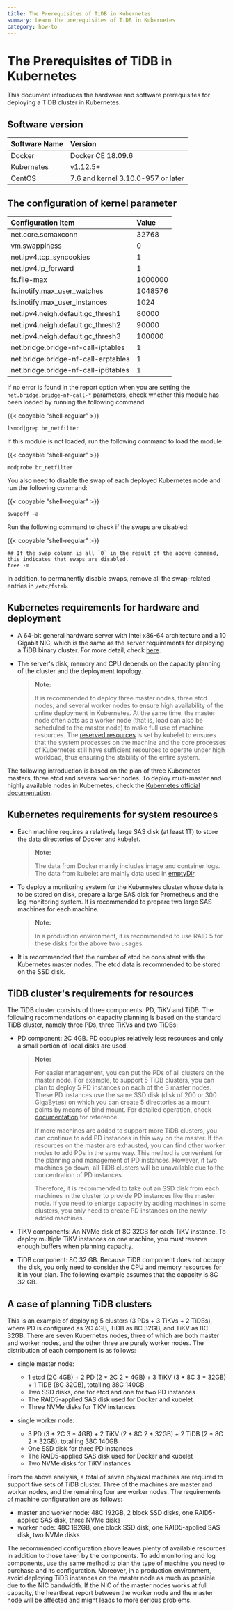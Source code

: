 ```yaml
---
title: The Prerequisites of TiDB in Kubernetes
summary: Learn the prerequisites of TiDB in Kubernetes
category: how-to
---
```


# The Prerequisites of TiDB in Kubernetes

This document introduces the hardware and software prerequisites for deploying a TiDB cluster in Kubernetes.

## Software version

| Software Name | Version |
| :--- | :--- |
| Docker | Docker CE 18.09.6 |
| Kubernetes |  v1.12.5+ |
| CentOS |  7.6 and kernel 3.10.0-957 or later |

## The configuration of kernel parameter

| Configuration Item | Value |
| :--- | :--- |
| net.core.somaxconn | 32768 |
| vm.swappiness | 0 |
| net.ipv4.tcp_syncookies | 1 |
| net.ipv4.ip_forward | 1 |
| fs.file-max | 1000000 |
| fs.inotify.max_user_watches | 1048576 |
| fs.inotify.max_user_instances | 1024 |
| net.ipv4.neigh.default.gc_thresh1 | 80000 |
| net.ipv4.neigh.default.gc_thresh2 | 90000 |
| net.ipv4.neigh.default.gc_thresh3 | 100000 |
| net.bridge.bridge-nf-call-iptables | 1 |
| net.bridge.bridge-nf-call-arptables | 1 |
| net.bridge.bridge-nf-call-ip6tables | 1 |

If no error is found in the report option when you are setting the `net.bridge.bridge-nf-call-*` parameters, check whether this module has been loaded by running the following command:

{{< copyable "shell-regular" >}}

```shell
lsmod|grep br_netfilter
```

If this module is not loaded, run the following command to load the module:

{{< copyable "shell-regular" >}}

```shell
modprobe br_netfilter
```

You also need to disable the swap of each deployed Kubernetes node and run the following command:

{{< copyable "shell-regular" >}}

```shell
swapoff -a
```

Run the following command to check if the swaps are disabled:

{{< copyable "shell-regular" >}}

```shell
## If the swap column is all `0` in the result of the above command, this indicates that swaps are disabled.
free -m
```

In addition, to permanently disable swaps, remove all the swap-related entries in `/etc/fstab`.

## Kubernetes requirements for hardware and deployment

+ A 64-bit general hardware server with Intel x86-64 architecture and a 10 Gigabit NIC, which is the same as the server requirements for deploying a TiDB binary cluster. For more detail, check [here](/dev/how-to/deploy/hardware-recommendations.md).

+ The server's disk, memory and CPU depends on the capacity planning of the cluster and the deployment topology.

  > **Note:**
  >
  > It is recommended to deploy three master nodes, three etcd nodes, and several worker nodes to ensure high availability of the online deployment in Kubernetes. At the same time, the master node often acts as a worker node (that is, load can also be scheduled to the master node) to make full use of machine resources. The [reserved resources](https://kubernetes.io/docs/tasks/administer-cluster/reserve-compute-resources/) is set by kubelet to ensures that the system processes on the machine and the core processes of Kubernetes still have sufficient resources to operate under high workload, thus ensuring the stability of the entire system.

The following introduction is based on the plan of three Kubernetes masters, three etcd and several worker nodes. To deploy multi-master and highly available nodes in Kubernetes, check the [Kubernetes official documentation](https://kubernetes.io/docs/setup/production-environment/tools/kubeadm/high-availability/).

## Kubernetes requirements for system resources

- Each machine requires a relatively large SAS disk (at least 1T) to store the data directories of Docker and kubelet.

  > **Note:**
  >
  > The data from Docker mainly includes image and container logs. The data from kubelet are mainly data used in [emptyDir](https://kubernetes.io/docs/concepts/storage/volumes/#emptydir).

- To deploy a monitoring system for the Kubernetes cluster whose data is to be stored on disk, prepare a large SAS disk for Prometheus and the log monitoring system. It is recommended to prepare two large SAS machines for each machine.

  > **Note:**
  >
  > In a production environment, it is recommended to use RAID 5 for these disks for the above two usages.

- It is recommended that the number of etcd be consistent with the Kubernetes master nodes. The etcd data is recommended to be stored on the SSD disk.

## TiDB cluster's requirements for resources

The TiDB cluster consists of three components: PD, TiKV and TiDB. The following recommendations on capacity planning is based on the standard TiDB cluster, namely three PDs, three TiKVs and two TiDBs:

- PD component: 2C 4GB. PD occupies relatively less resources and only a small portion of local disks are used.

  > **Note:**
  >
  > For easier management, you can put the PDs of all clusters on the master node. For example, to support 5 TiDB clusters, you can plan to deploy 5 PD instances on each of the 3 master nodes. These PD instances use the same SSD disk (disk of 200 or 300 GigaBytes) on which you can create 5 directories as a mount points by means of bind mount. For detailed operation, check [documentation](https://github.com/kubernetes-sigs/sig-storage-local-static-provisioner/blob/master/docs/operations.md#sharing-a-disk-filesystem-by-multiple-filesystem-pvs) for reference.
  >
  > If more machines are added to support more TiDB clusters, you can continue to add PD instances in this way on the master. If the resources on the master are exhausted, you can find other worker nodes to add PDs in the same way. This method is convenient for the planning and management of PD instances. However, if two machines go down, all TiDB clusters will be unavailable due to the concentration of PD instances.
  >
  > Therefore, it is recommended to take out an SSD disk from each machines in the cluster to provide PD instances like the master node. If you need to enlarge capacity by adding machines in some clusters, you only need to create PD instances on the newly added machines.

- TiKV components: An NVMe disk of 8C 32GB for each TiKV instance. To deploy multiple TiKV instances on one machine, you must reserve enough buffers when planning capacity.

- TiDB component: 8C 32 GB. Because TiDB component does not occupy the disk, you only need to consider the CPU and memory resources for it in your plan. The following example assumes that the capacity is 8C 32 GB.

## A case of planning TiDB clusters

This is an example of deploying 5 clusters (3 PDs + 3 TiKVs + 2 TiDBs), where PD is configured as 2C 4GB, TiDB as 8C 32GB, and TiKV as 8C 32GB. There are seven Kubernetes nodes, three of which are both master and worker nodes, and the other three are purely worker nodes. The distribution of each component is as follows:

+ single master node:

    - 1 etcd (2C 4GB) + 2 PD (2 \* 2C 2 \* 4GB) + 3 TiKV (3 \* 8C 3 \* 32GB) + 1 TiDB (8C 32GB), totalling 38C 140GB
    - Two SSD disks, one for etcd and one for two PD instances
    - The RAID5-applied SAS disk used for Docker and kubelet
    - Three NVMe disks for TiKV instances

+ single worker node:

    - 3 PD (3 \* 2C 3 \* 4GB) + 2 TiKV (2 \* 8C 2 \* 32GB) + 2 TiDB (2 \* 8C 2 \* 32GB), totalling 38C 140GB
    - One SSD disk for three PD instances
    - The RAID5-applied SAS disk used for Docker and kubelet
    - Two NVMe disks for TiKV instances

From the above analysis, a total of seven physical machines are required to support five sets of TiDB cluster. Three of the machines are master and worker nodes, and the remaining four are worker nodes. The requirements of machine configuration are as follows:

- master and worker node: 48C 192GB, 2 block SSD disks, one RAID5-applied SAS disk, three NVMe disks
- worker node: 48C 192GB, one block SSD disk, one RAID5-applied SAS disk, two NVMe disks

The recommended configuration above leaves plenty of available resources in addition to those taken by the components. To add monitoring and log components, use the same method to plan the type of machine you need to purchase and its configuration. Moreover, in a production environment, avoid deploying TiDB instances on the master node as much as possible due to the NIC bandwidth. If the NIC of the master nodes works at full capacity, the heartbeat report between the worker node and the master node will be affected and might leads to more serious problems.
